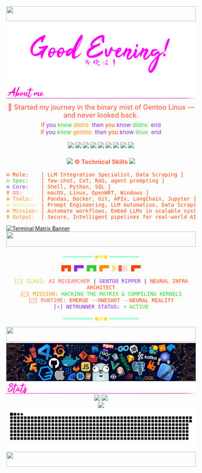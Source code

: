 <!-- 🧙‍♂️ Enchanted Manuscript Begins -->

<!-- 💠 Neon Line Separator -->
<img src="https://i.imgur.com/dBaSKWF.gif" height="40" width="100%">

<!-- ✨ Welcome Animations -->
<img src="https://github.com/zx0r/zx0r/blob/main/assets/hello-world.gif" alt="Hello World Animation" />
<img src="https://github.com/zx0r/zx0r/blob/main/assets/aboutme.gif" alt="About Me Divider" />

<!-- ✨ Gentoo Origin Note -->
<div align="center" style="margin-top: 10px;">
  <span style="color:#ff6347; font-size:18px; font-weight:500;">
    🧘 Started my journey in the binary mist of Gentoo Linux — and never looked back.
  </span>
</div>

<!-- 🧠 Gentoo Logic Wisdom -->
<div align="center" style="margin-top: 6px;">
  <span style="font-size: 15px;">
    <font color="#ff4500">if</font> <font color="#8a2be2">you</font> <font color="#32cd32">know</font> <font color="#ff8c00">distro</font><font color="#f0e68c">;</font> 
    <font color="#8a2be2">then</font> <font color="#ff4500">you</font> <font color="#8a2be2">know</font> <font color="#32cd32">distro</font><font color="#f0e68c">;</font> 
    <font color="#8a2be2">end</font><br>
    <font color="#ff4500">if</font> <font color="#8a2be2">you</font> <font color="#32cd32">know</font> <font color="#ff8c00">gentoo</font><font color="#f0e68c">;</font> 
    <font color="#8a2be2">then</font> <font color="#ff4500">you</font> <font color="#8a2be2">know</font> <font color="#32cd32">linux</font><font color="#f0e68c">;</font> 
    <font color="#8a2be2">end</font>
  </span>
</div>
<br>

<!-- ⚙️ Tech Stack Badges -->
<div align="center">
  <img src="https://img.shields.io/badge/LLM-Prompting-blueviolet?style=for-the-badge&logo=openai&logoColor=white&labelColor=black" />
  <img src="https://img.shields.io/badge/AI_CORE-FF1493?style=for-the-badge&logo=tensorflow&logoColor=white&labelColor=black" />
  <img src="https://img.shields.io/badge/LINUX-Unix-FF00FF?style=for-the-badge&logo=linux&logoColor=white&labelColor=black" />
  <img src="https://img.shields.io/badge/GENTOO-Stage3-00FF00?style=for-the-badge&logo=gentoo&logoColor=white&labelColor=black" />
  <img src="https://img.shields.io/badge/OPENWRT-Firmware-FF00FF?style=for-the-badge&logo=openwrt&logoColor=white&labelColor=black" />
  <img src="https://img.shields.io/badge/SHELL-Fish%20%26%20Bash-00FFAA?style=for-the-badge&logo=gnu-bash&logoColor=white&labelColor=black" />
  <img src="https://img.shields.io/badge/SQL-00ccff?style=for-the-badge&logo=postgresql&logoColor=white&labelColor=black" />
  <img src="https://img.shields.io/badge/PYTHON-Pandas-00FFFF?style=for-the-badge&logo=python&logoColor=white&labelColor=black" />
  <img src="https://img.shields.io/badge/Jupyter-Notebook-f37626?style=for-the-badge&logo=jupyter&logoColor=white&labelColor=black" />
</div>

<!-- 💡 Enchanted Skills Block -->
<h3 align="center">
  <img src="https://media2.giphy.com/media/QssGEmpkyEOhBCb7e1/giphy.gif" width="20">
  <span style="color:#ff6347; font-weight:bold;">⚙️ Technical Skills</span>
  <img src="https://media2.giphy.com/media/QssGEmpkyEOhBCb7e1/giphy.gif" width="20">
</h3>

<!-- 🧠 Summary -->
<pre>
<span style="color:#ff4500;">⊙ Role:    [ LLM Integration Specialist, Data Scraping ]
<span style="color:#32cd32;">⊙ Spec:</span>    [ few-shot, CoT, RAG, agent prompting ]
<span style="color:#8a2be2;">⊙ Core:</span>    [ Shell, Python, SQL ]
<span style="color:#ff6347;">Ψ OS:</span>      [ macOS, Linux, OpenWRT, Windows ]
<span style="color:#ff8c00;">⊛ Tools:</span>   [ Pandas, Docker, Git, APIs, LangChain, Jupyter ]
<span style="color:#f0e68c;">◉ Domains:</span> [ Prompt Engineering, LLM Automation, Data Scraping, CLI Tooling ]
<span style="color:#ff8c00;">⊛ Mission:</span> [ Automate workflows, Embed LLMs in scalable systems ]
<span style="color:#ff8c00;">Ψ Output:</span>  [ Secure, Intelligent pipelines for real-world AI ]
</pre>

<a href="https://arjuncvinod.github.io">
  <img src="https://i.pinimg.com/originals/77/ca/a3/77caa32884d735d439ade45ba37feaf2.gif" alt="Terminal Matrix Banner">
</a>

<!-- 💠 Neon Line Separator -->
<img src="https://i.imgur.com/dBaSKWF.gif" height="40" width="100%">

<!-- 🌀 Glyph Divider -->
<p align="center">
  <span style="color:#33ffaa;">════════</span>
  <span style="color:#ffd700;"> ◉⊛◉ </span>
  <span style="color:#33ffaa;">════════</span>
</p>

<!-- 🧠 Profile Glyphblock -->
<p align="center">
  <samp>
    <font color="#ff4500">█▀█</font> <font color="#8a2be2">█▀▀</font> <font color="#32cd32">█▀█</font> <font color="#ff8c00">█▀▀</font> <font color="#f0e68c">█</font> <font color="#ff6347">█░░</font> <font color="#ff4500">█▀▀</font>
    <br><br>
    <font color="#a6e22e">[🧠] CLASS:</font> <font color="#ff6347">AI RESEARCHER</font> | <font color="#8a2be2">GENTOO RIPPER</font> | <font color="#ff4500">NEURAL INFRA ARCHITECT</font><br>
    <font color="#ff8c00">[📡] MISSION:</font> <font color="#32cd32">HACKING THE MATRIX & COMPILING KERNELS</font><br>
    <font color="#ff6347">[💉] RUNTIME:</font> <font color="#ff4500">EMERGE --ONESHOT --NEURAL REALITY</font><br>
    <font color="#8a2be2">[⚡] NETRUNNER STATUS:</font> <font color="#32cd32">• ACTIVE</font>
  </samp>
</p>

<!-- 🌀 Symmetric Divider -->
<p align="center">
  <span style="color:#33ffaa;">════════</span>
  <span style="color:#ffd700;"> ◉⊛◉ </span>
  <span style="color:#33ffaa;">════════</span>
</p>

<!-- 💠 Neon Line Separator -->
<img src="https://i.imgur.com/dBaSKWF.gif" height="40" width="100%">

<!-- 📡 Banner -->
<img src="https://github.com/zx0r/zx0r/blob/main/assets/banner.png" alt="Cyber Banner" />

<!-- 📊 GitHub Stats -->
<img src="https://github.com/zx0r/zx0r/blob/main/assets/stats.gif" alt="Divider" />

<div align="center">
  <img height="180em" src="https://github-readme-stats.vercel.app/api?username=zx0r&show_icons=true&theme=synthwave&include_all_commits=true&count_private=true" />
  <img height="180em" src="https://github-readme-stats.vercel.app/api/top-langs/?username=zx0r&layout=compact&langs_count=7&theme=synthwave" />
</div>

<!-- 👁️ Visitor Counter -->
<div align="center">
  <img src="https://profile-counter.glitch.me/zx0r/count.svg" />
</div>

<!-- 🐍 Contribution Snake Animation -->
<div align="center">
  <picture>
    <source media="(prefers-color-scheme: dark)" srcset="https://raw.githubusercontent.com/zx0r/zx0r/output/github-contribution-grid-snake-dark.svg">
    <source media="(prefers-color-scheme: light)" srcset="https://raw.githubusercontent.com/zx0r/zx0r/output/github-contribution-grid-snake.svg">
    <img alt="GitHub contribution grid snake animation" src="https://raw.githubusercontent.com/zx0r/zx0r/output/github-contribution-grid-snake.svg">
  </picture>
</div>

<!-- 💠 Neon Line Separator -->
<img src="https://i.imgur.com/dBaSKWF.gif" height="40" width="100%">

<!-- 🧙‍♂️ Enchanted Manuscript Ends -->

